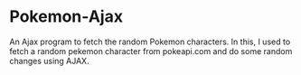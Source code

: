 # Pokemon-Ajax
An Ajax program to fetch the random Pokemon characters. 
       In this, I used to fetch a random pekemon character from pokeapi.com and do some random changes using AJAX.
